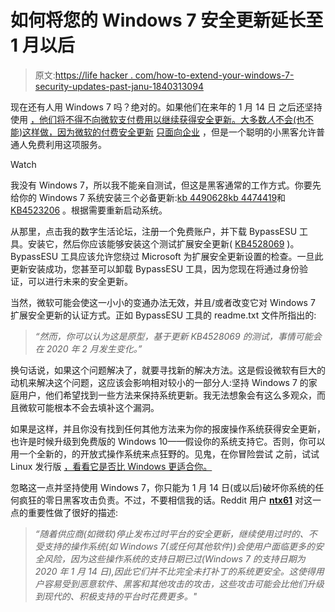# 如何将您的 Windows 7 安全更新延长至 1 月以后

> 原文:[https://life hacker . com/how-to-extend-your-windows-7-security-updates-past-janu-1840313094](https://lifehacker.com/how-to-extend-your-windows-7-security-updates-past-janu-1840313094)

现在还有人用 Windows 7 吗？绝对的。如果他们在来年的 1 月 14 日 之后还坚持使用 [，他们将不得不向微软支付费用以继续获得安全更新。大多数*人*不会(也不能)这样做，因为微软的付费安全更新](https://support.microsoft.com/en-us/help/4467761/windows-what-happens-when-windows-7-support-ends) [只面向企业](https://www.microsoft.com/microsoft-365/partners/news/article/announcing-paid-windows-7-extended-security-updates) ，但是一个聪明的小黑客允许普通人免费利用这项服务。

Watch

我没有 Windows 7，所以我不能亲自测试，但这是黑客通常的工作方式。你要先给你的 Windows 7 系统安装三个必备更新:[kb 4490628](https://www.catalog.update.microsoft.com/Search.aspx?q=KB4490628)[kb 4474419](https://www.catalog.update.microsoft.com/Search.aspx?q=KB4474419)和 [KB4523206](https://www.catalog.update.microsoft.com/Search.aspx?q=KB4523206) 。根据需要重新启动系统。

从那里，点击我的数字生活论坛，注册一个免费账户，并下载 BypassESU 工具。安装它，然后你应该能够安装这个测试扩展安全更新( [KB4528069](https://www.catalog.update.microsoft.com/Search.aspx?q=4528069) )。BypassESU 工具应该允许您绕过 Microsoft 为扩展安全更新设置的检查。一旦此更新安装成功，您甚至可以卸载 BypassESU 工具，因为您现在将通过身份验证，可以进行未来的安全更新。

当然，微软可能会使这一小小的变通办法无效，并且/或者改变它对 Windows 7 扩展安全更新的认证方式。正如 BypassESU 工具的 readme.txt 文件所指出的:

> *“然而，你可以认为这是原型，基于更新 KB4528069 的测试，事情可能会在 2020 年 2 月发生变化。”*

换句话说，如果这个问题解决了，就要寻找新的解决方法。这是假设微软有巨大的动机来解决这个问题，这应该会影响相对较小的一部分人:坚持 Windows 7 的家庭用户，他们希望找到一些方法来保持系统更新。我无法想象会有这么多观众，而且微软可能根本不会去填补这个漏洞。

如果是这样，并且你没有找到任何其他方法来为你的报废操作系统获得安全更新，也许是时候升级到免费版的 Windows 10——假设你的系统支持它。否则，你可以用一个全新的，的开放式操作系统来点狂野的。见鬼，在你冒险尝试 之前，试试 Linux 发行版 [，看看它是否比 Windows 更适合你。](https://tutorials.ubuntu.com/tutorial/try-ubuntu-before-you-install)

忽略这一点并坚持使用 Windows 7，你只能为 1 月 14 日(或以后)破坏你系统的任何疯狂的零日黑客攻击负责。不过，不要相信我的话。Reddit 用户 [**ntx61**](https://www.reddit.com/r/windows/comments/dk1zpl/windows_7_eol_for_newbie/f49sacs/) 对这一点的重要性做了很好的描述:

> *“随着供应商(如微软)停止发布过时平台的安全更新，继续使用过时的、不受支持的操作系统(如 Windows 7(或任何其他软件))会使用户面临更多的安全风险，因为这些操作系统的支持日期已过(Windows 7 的支持日期为 2020 年 1 月 14 日),因此它们并不比完全未打补丁的系统更安全。这使得用户容易受到恶意软件、黑客和其他攻击的攻击，这些攻击可能会比他们升级到现代的、积极支持的平台时花费更多。"*